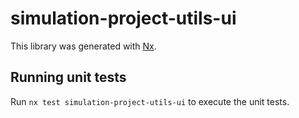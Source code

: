 # simulation-project-utils-ui

This library was generated with [Nx](https://nx.dev).

## Running unit tests

Run `nx test simulation-project-utils-ui` to execute the unit tests.
